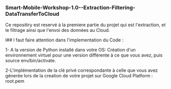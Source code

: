 ### Smart-Mobile-Workshop-1.0--Extraction-Filtering-DataTransferToCloud
Ce repositiry est reservé à la premiere partie du projet qui est l'extraction, 
et le filtrage ainsi que l'envoi des données au Cloud.

I## l faut faire attention dans l'implementation du Code :

 1- A la version de Python installé dans votre OS: Création d'un environnement virtuel pour une version différente
                                                      à ce que vous avez, puis source env/bin/activate.
                                                      
 2-L'implémentation de la clé privé correspondante à celle que vous avez génerée 
 lors de la creation de votre projet sur Google Cloud Platform : root.pem
 
